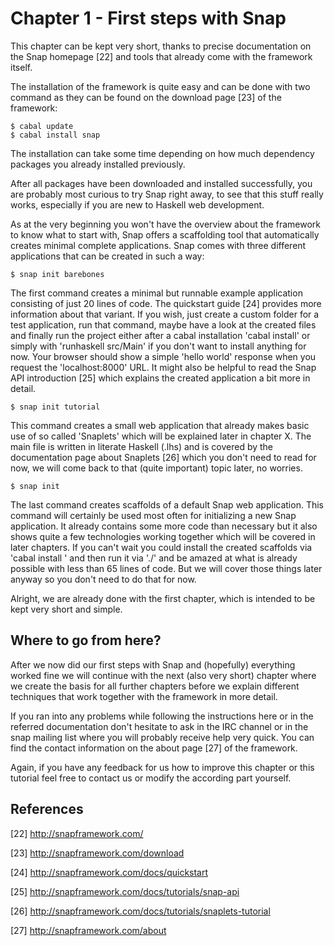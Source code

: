 Chapter 1 - First steps with Snap
=================================

This chapter can be kept very short, thanks to precise documentation on the
Snap homepage [22] and tools that already come with the framework itself.

The installation of the framework is quite easy and can be done with two
command as they can be found on the download page [23] of the framework:

    $ cabal update
    $ cabal install snap

The installation can take some time depending on how much dependency packages
you already installed previously.

After all packages have been downloaded and installed successfully, you are
probably most curious to try Snap right away, to see that this stuff really
works, especially if you are new to Haskell web development.

As at the very beginning you won't have the overview about the framework to
know what to start with, Snap offers a scaffolding tool that automatically
creates minimal complete applications. Snap comes with three different
applications that can be created in such a way:

    $ snap init barebones
    
The first command creates a minimal but runnable example application
consisting of just 20 lines of code. The quickstart guide [24] provides more
information about that variant. If you wish, just create a custom folder for a
test application, run that command, maybe have a look at the created files and
finally run the project either after a cabal installation 'cabal install' or simply with
'runhaskell src/Main' if you don't want to install anything for now. Your
browser should show a simple 'hello world' response when you request the
'localhost:8000' URL. It might also be helpful to read the Snap API
introduction [25] which explains the created application a bit more in detail.

    $ snap init tutorial

This command creates a small web application that already makes basic use
of so called 'Snaplets' which will be explained later in chapter X. The main
file is written in literate Haskell (.lhs) and is covered by the documentation
page about Snaplets [26] which you don't need to read for now, we will come
back to that (quite important) topic later, no worries.

    $ snap init

The last command creates scaffolds of a default Snap web application. This
command will certainly be used most often for initializing a new Snap
application. It already contains some more code than necessary but it also
shows quite a few technologies working together which will be covered in later
chapters. If you can't wait you could install the created scaffolds via
'cabal install <youprojectname>' and then run it via './<youprojectname>' and
be amazed at what is already possible with less than 65 lines of code. But we
will cover those things later anyway so you don't need to do that for now.

Alright, we are already done with the first chapter, which is intended to be
kept very short and simple.


Where to go from here?
----------------------

After we now did our first steps with Snap and (hopefully) everything worked
fine we will continue with the next (also very short) chapter where we create
the basis for all further chapters before we explain different techniques that
work together with the framework in more detail.

If you ran into any problems while following the instructions here or in the
referred documentation don't hesitate to ask in the IRC channel or in
the snap mailing list where you will probably receive help very quick. You can
find the contact information on the about page [27] of the framework.

Again, if you have any feedback for us how to improve this chapter or this
tutorial feel free to contact us or modify the according part yourself.


References
----------

[22] http://snapframework.com/

[23] http://snapframework.com/download

[24] http://snapframework.com/docs/quickstart

[25] http://snapframework.com/docs/tutorials/snap-api

[26] http://snapframework.com/docs/tutorials/snaplets-tutorial

[27] http://snapframework.com/about
